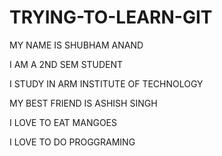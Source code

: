 # TRYING-TO-LEARN-GIT


MY NAME IS SHUBHAM ANAND


I AM A 2ND SEM STUDENT


I STUDY IN ARM INSTITUTE OF TECHNOLOGY


MY BEST FRIEND IS ASHISH SINGH


I LOVE TO EAT MANGOES


I LOVE TO DO PROGGRAMING
